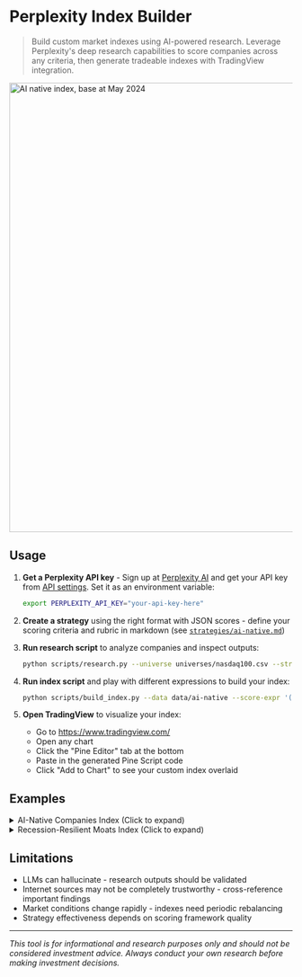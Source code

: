 # Perplexity Index Builder

> Build custom market indexes using AI-powered research. Leverage Perplexity's deep research capabilities to score companies across any criteria, then generate tradeable indexes with TradingView integration.

<img width="800" alt="AI native index, base at May 2024" src="https://github.com/user-attachments/assets/5336127f-4793-4a8a-a55c-94eebe354bef" >

## Usage

1. **Get a Perplexity API key** - Sign up at [Perplexity AI](https://www.perplexity.ai/) and get your API key from [API settings](https://www.perplexity.ai/settings/api). Set it as an environment variable:
   ```bash
   export PERPLEXITY_API_KEY="your-api-key-here"
   ```

2. **Create a strategy** using the right format with JSON scores - define your scoring criteria and rubric in markdown (see [`strategies/ai-native.md`](https://github.com/sshh12/perplexity-index-builder/blob/main/strategies/ai-native.md))

3. **Run research script** to analyze companies and inspect outputs:
   ```bash
   python scripts/research.py --universe universes/nasdaq100.csv --strategy strategies/ai-native.md
   ```

4. **Run index script** and play with different expressions to build your index:
   ```bash
   python scripts/build_index.py --data data/ai-native --score-expr '(($ai_nativeness-7) + ($ai_product_value-5)) / $pre_existing_hype' --start-date 2025-01-01 --top-k 10
   ```

5. **Open TradingView** to visualize your index:
   - Go to https://www.tradingview.com/
   - Open any chart 
   - Click the "Pine Editor" tab at the bottom
   - Paste in the generated Pine Script code
   - Click "Add to Chart" to see your custom index overlaid

## Examples

<details>
<summary>AI-Native Companies Index (Click to expand)</summary>

# Ai-Native Index Report

**Generated:** Sat May 31 23:00:12 2025
**Strategy:** ai-native
**Scoring Expression:** `(($ai_nativeness-7) + ($ai_product_value-5)) / $pre_existing_hype`
**Index Size:** 10 stocks

## Dataset Statistics

*Statistics calculated on the full dataset before applying top-k filter*

| Metric | Count | Min | Max | Mean | P25 | P50 (Median) | P75 |
|--------|--------|--------|--------|--------|--------|--------|--------|
| Ai_Nativeness | 95 | 5.0 | 10.0 | 7.1 | 6.0 | 7.0 | 8.0 |
| Ai_Product_Value | 95 | 2.0 | 10.0 | 7.0 | 6.0 | 7.0 | 8.0 |
| Pre_Existing_Hype | 95 | 2.0 | 10.0 | 5.9 | 5.0 | 6.0 | 7.0 |
| **Final Score** | 95 | -1.667 | 0.833 | 0.272 | 0.183 | 0.400 | 0.500 |


## Index Composition

| Rank | Ticker | Score | Ai_Nativeness | Ai_Product_Value | Pre_Existing_Hype |
|------|--------|-------|-------------|-------------|-------------|
| 1 | IDXX | 0.833 | 8.0 | 9.0 | 6.0 |
| 2 | NVDA | 0.800 | 10.0 | 10.0 | 10.0 |
| 3 | APP | 0.750 | 9.0 | 9.0 | 8.0 |
| 4 | PLTR | 0.750 | 9.0 | 9.0 | 8.0 |
| 5 | CRWD | 0.714 | 8.0 | 9.0 | 7.0 |
| 6 | AMZN | 0.714 | 8.0 | 9.0 | 7.0 |
| 7 | MELI | 0.714 | 9.0 | 8.0 | 7.0 |
| 8 | ARM | 0.714 | 8.0 | 9.0 | 7.0 |
| 9 | ADBE | 0.714 | 8.0 | 9.0 | 7.0 |
| 10 | META | 0.714 | 9.0 | 8.0 | 7.0 |


## Index Statistics

- **Average Score:** 0.742
- **Average Ai_Nativeness:** 8.6
- **Average Ai_Product_Value:** 8.9
- **Average Pre_Existing_Hype:** 7.4

**Index Normalization:** This index is normalized to 100 on 2025-05-30. All values represent the relative performance since that date.

## TradingView Integration

### Simple Ticker List
```
IDXX, NVDA, APP, PLTR, CRWD, AMZN, MELI, ARM, ADBE, META
```

### Equal Weight Pine Script
```pinescript
//@version=5
indicator("Equal Weight Ai-Native Index", shorttitle="AINATI-IDX", overlay=false)

// Index start date: 2025-05-30
start_date = timestamp("2025-05-30")

// Weights
w0 = 0.100000
w1 = 0.100000
w2 = 0.100000
w3 = 0.100000
w4 = 0.100000
w5 = 0.100000
w6 = 0.100000
w7 = 0.100000
w8 = 0.100000
w9 = 0.100000

// Stock prices
p0 = request.security('IDXX', timeframe.period, close)
p1 = request.security('NVDA', timeframe.period, close)
p2 = request.security('APP', timeframe.period, close)
p3 = request.security('PLTR', timeframe.period, close)
p4 = request.security('CRWD', timeframe.period, close)
p5 = request.security('AMZN', timeframe.period, close)
p6 = request.security('MELI', timeframe.period, close)
p7 = request.security('ARM', timeframe.period, close)
p8 = request.security('ADBE', timeframe.period, close)
p9 = request.security('META', timeframe.period, close)

// Baseline values (prices on start date)
var float base0 = na
var float base1 = na
var float base2 = na
var float base3 = na
var float base4 = na
var float base5 = na
var float base6 = na
var float base7 = na
var float base8 = na
var float base9 = na

// Set baseline values on or after start date
if barstate.isconfirmed
    if time >= start_date and na(base0)
        base0 := p0
    if time >= start_date and na(base1)
        base1 := p1
    if time >= start_date and na(base2)
        base2 := p2
    if time >= start_date and na(base3)
        base3 := p3
    if time >= start_date and na(base4)
        base4 := p4
    if time >= start_date and na(base5)
        base5 := p5
    if time >= start_date and na(base6)
        base6 := p6
    if time >= start_date and na(base7)
        base7 := p7
    if time >= start_date and na(base8)
        base8 := p8
    if time >= start_date and na(base9)
        base9 := p9

// Calculate normalized index value
// Each stock normalized to its start date price, then weighted
valid_bases = not na(base0) and not na(base1) and not na(base2) and not na(base3) and not na(base4) and not na(base5) and not na(base6) and not na(base7) and not na(base8) and not na(base9)
index_value = valid_bases ? 100 * (w0 * (p0 / base0) + w1 * (p1 / base1) + w2 * (p2 / base2) + w3 * (p3 / base3) + w4 * (p4 / base4) + w5 * (p5 / base5) + w6 * (p6 / base6) + w7 * (p7 / base7) + w8 * (p8 / base8) + w9 * (p9 / base9)) : na

plot(index_value, title="Equal Weight Ai-Native Index", color=color.blue, linewidth=2)
hline(100, "Base Level", color=color.gray, linestyle=hline.style_dashed)

// Display current index level and composition
if barstate.islast and not na(index_value)
    label.new(bar_index, index_value, "Index: " + str.tostring(index_value, "#.##"), 
              style=label.style_label_left, color=color.blue, textcolor=color.white)
```

### Score-Weighted Pine Script  
```pinescript
//@version=5
indicator("Score-Weighted Ai-Native Index", shorttitle="AINATI-IDX", overlay=false)

// Index start date: 2025-05-30
start_date = timestamp("2025-05-30")

// Weights
w0 = 0.112323
w1 = 0.107831
w2 = 0.101091
w3 = 0.101091
w4 = 0.096277
w5 = 0.096277
w6 = 0.096277
w7 = 0.096277
w8 = 0.096277
w9 = 0.096277

// Stock prices
p0 = request.security('IDXX', timeframe.period, close)
p1 = request.security('NVDA', timeframe.period, close)
p2 = request.security('APP', timeframe.period, close)
p3 = request.security('PLTR', timeframe.period, close)
p4 = request.security('CRWD', timeframe.period, close)
p5 = request.security('AMZN', timeframe.period, close)
p6 = request.security('MELI', timeframe.period, close)
p7 = request.security('ARM', timeframe.period, close)
p8 = request.security('ADBE', timeframe.period, close)
p9 = request.security('META', timeframe.period, close)

// Baseline values (prices on start date)
var float base0 = na
var float base1 = na
var float base2 = na
var float base3 = na
var float base4 = na
var float base5 = na
var float base6 = na
var float base7 = na
var float base8 = na
var float base9 = na

// Set baseline values on or after start date
if barstate.isconfirmed
    if time >= start_date and na(base0)
        base0 := p0
    if time >= start_date and na(base1)
        base1 := p1
    if time >= start_date and na(base2)
        base2 := p2
    if time >= start_date and na(base3)
        base3 := p3
    if time >= start_date and na(base4)
        base4 := p4
    if time >= start_date and na(base5)
        base5 := p5
    if time >= start_date and na(base6)
        base6 := p6
    if time >= start_date and na(base7)
        base7 := p7
    if time >= start_date and na(base8)
        base8 := p8
    if time >= start_date and na(base9)
        base9 := p9

// Calculate normalized index value
// Each stock normalized to its start date price, then weighted
valid_bases = not na(base0) and not na(base1) and not na(base2) and not na(base3) and not na(base4) and not na(base5) and not na(base6) and not na(base7) and not na(base8) and not na(base9)
index_value = valid_bases ? 100 * (w0 * (p0 / base0) + w1 * (p1 / base1) + w2 * (p2 / base2) + w3 * (p3 / base3) + w4 * (p4 / base4) + w5 * (p5 / base5) + w6 * (p6 / base6) + w7 * (p7 / base7) + w8 * (p8 / base8) + w9 * (p9 / base9)) : na

plot(index_value, title="Score-Weighted Ai-Native Index", color=color.blue, linewidth=2)
hline(100, "Base Level", color=color.gray, linestyle=hline.style_dashed)

// Display current index level and composition
if barstate.islast and not na(index_value)
    label.new(bar_index, index_value, "Index: " + str.tostring(index_value, "#.##"), 
              style=label.style_label_left, color=color.blue, textcolor=color.white)
```

## Methodology

This index was constructed by:

1. **Research Phase:** Deep analysis of each company using Perplexity AI's search capabilities
2. **Scoring:** Each company rated on multiple dimensions
3. **Index Construction:** Companies ranked using the expression: `(($ai_nativeness-7) + ($ai_product_value-5)) / $pre_existing_hype`
4. **Selection:** Top 10 companies selected for the index
5. **Normalization:** Index normalized to 100 on 2025-05-30

### Scoring Framework

- **Ai_Nativeness:** Scoring dimension for ai_nativeness
- **Ai_Product_Value:** Scoring dimension for ai_product_value
- **Pre_Existing_Hype:** Scoring dimension for pre_existing_hype

### Index Expression: `(($ai_nativeness-7) + ($ai_product_value-5)) / $pre_existing_hype`

This expression combines multiple scoring dimensions to rank companies effectively.

## Risk Considerations

- Strategy based on current market conditions and may need periodic rebalancing
- Index composition may be concentrated in specific sectors
- Results depend on the quality and recency of research data
- Index performance is relative to 2025-05-30 baseline

---

*This index is for informational purposes only and should not be considered investment advice.*

</details>

<details>
<summary>Recession-Resilient Moats Index (Click to expand)</summary>

# Recession-Resilient-Moats Index Report

**Generated:** Sun Jun  1 01:54:09 2025
**Strategy:** recession-resilient-moats
**Scoring Expression:** `($recession_history * 2 + $debt_burden * 1.5 + $pricing_power + $cyclicality)`
**Index Size:** 10 stocks

## Dataset Statistics

*Statistics calculated on the full dataset before applying top-k filter*

| Metric | Count | Min | Max | Mean | P25 | P50 (Median) | P75 |
|--------|--------|--------|--------|--------|--------|--------|--------|
| Cyclicality | 253 | 2.0 | 10.0 | 6.9 | 6.0 | 7.0 | 8.0 |
| Debt_Burden | 253 | 2.0 | 10.0 | 7.0 | 6.0 | 8.0 | 9.0 |
| Pricing_Power | 253 | 2.0 | 9.0 | 7.1 | 7.0 | 7.0 | 8.0 |
| Recession_History | 253 | 3.0 | 9.0 | 7.0 | 6.0 | 7.0 | 8.0 |
| **Final Score** | 253 | 18.500 | 51.000 | 38.559 | 35.500 | 39.000 | 43.500 |


## Index Composition

| Rank | Ticker | Score | Cyclicality | Debt_Burden | Pricing_Power | Recession_History |
|------|--------|-------|-------------|-------------|-------------|-------------|
| 1 | MSFT | 51.000 | 9.0 | 10.0 | 9.0 | 9.0 |
| 2 | CME | 50.000 | 9.0 | 10.0 | 8.0 | 9.0 |
| 3 | ADP | 48.500 | 9.0 | 9.0 | 8.0 | 9.0 |
| 4 | VRTX | 48.500 | 9.0 | 9.0 | 8.0 | 9.0 |
| 5 | ABT | 48.500 | 9.0 | 9.0 | 8.0 | 9.0 |
| 6 | RMD | 48.000 | 9.0 | 10.0 | 8.0 | 8.0 |
| 7 | SNPS | 48.000 | 8.0 | 10.0 | 9.0 | 8.0 |
| 8 | V | 48.000 | 8.0 | 10.0 | 9.0 | 8.0 |
| 9 | FTNT | 48.000 | 9.0 | 10.0 | 8.0 | 8.0 |
| 10 | PAYX | 48.000 | 9.0 | 10.0 | 8.0 | 8.0 |


## Index Statistics

- **Average Score:** 48.650
- **Average Cyclicality:** 8.8
- **Average Debt_Burden:** 9.7
- **Average Pricing_Power:** 8.3
- **Average Recession_History:** 8.5

**Index Normalization:** This index is normalized to 100 on 2025-01-01. All values represent the relative performance since that date.

## TradingView Integration

### Simple Ticker List
```
MSFT, CME, ADP, VRTX, ABT, RMD, SNPS, V, FTNT, PAYX
```

### Equal Weight Pine Script
```pinescript
//@version=5
indicator("Equal Weight Recession-Resilient-Moats Index", shorttitle="RECESS-IDX", overlay=false)

// Index start date: 2025-05-30
start_date = timestamp("2025-05-30")

// Weights
w0 = 0.100000
w1 = 0.100000
w2 = 0.100000
w3 = 0.100000
w4 = 0.100000
w5 = 0.100000
w6 = 0.100000
w7 = 0.100000
w8 = 0.100000
w9 = 0.100000

// Stock prices
p0 = request.security('MSFT', timeframe.period, close)
p1 = request.security('CME', timeframe.period, close)
p2 = request.security('ADP', timeframe.period, close)
p3 = request.security('VRTX', timeframe.period, close)
p4 = request.security('ABT', timeframe.period, close)
p5 = request.security('RMD', timeframe.period, close)
p6 = request.security('SNPS', timeframe.period, close)
p7 = request.security('V', timeframe.period, close)
p8 = request.security('FTNT', timeframe.period, close)
p9 = request.security('PAYX', timeframe.period, close)

// Baseline values (prices on start date)
var float base0 = na
var float base1 = na
var float base2 = na
var float base3 = na
var float base4 = na
var float base5 = na
var float base6 = na
var float base7 = na
var float base8 = na
var float base9 = na

// Set baseline values on or after start date
if barstate.isconfirmed
    if time >= start_date and na(base0)
        base0 := p0
    if time >= start_date and na(base1)
        base1 := p1
    if time >= start_date and na(base2)
        base2 := p2
    if time >= start_date and na(base3)
        base3 := p3
    if time >= start_date and na(base4)
        base4 := p4
    if time >= start_date and na(base5)
        base5 := p5
    if time >= start_date and na(base6)
        base6 := p6
    if time >= start_date and na(base7)
        base7 := p7
    if time >= start_date and na(base8)
        base8 := p8
    if time >= start_date and na(base9)
        base9 := p9

// Calculate normalized index value
// Each stock normalized to its start date price, then weighted
valid_bases = not na(base0) and not na(base1) and not na(base2) and not na(base3) and not na(base4) and not na(base5) and not na(base6) and not na(base7) and not na(base8) and not na(base9)
index_value = valid_bases ? 100 * (w0 * (p0 / base0) + w1 * (p1 / base1) + w2 * (p2 / base2) + w3 * (p3 / base3) + w4 * (p4 / base4) + w5 * (p5 / base5) + w6 * (p6 / base6) + w7 * (p7 / base7) + w8 * (p8 / base8) + w9 * (p9 / base9)) : na

plot(index_value, title="Equal Weight Recession-Resilient-Moats Index", color=color.blue, linewidth=2)
hline(100, "Base Level", color=color.gray, linestyle=hline.style_dashed)

// Display current index level and composition
if barstate.islast and not na(index_value)
    label.new(bar_index, index_value, "Index: " + str.tostring(index_value, "#.##"), 
              style=label.style_label_left, color=color.blue, textcolor=color.white)
```

### Score-Weighted Pine Script  
```pinescript
//@version=5
indicator("Score-Weighted Recession-Resilient-Moats Index", shorttitle="RECESS-IDX", overlay=false)

// Index start date: 2025-01-01
start_date = timestamp("2025-01-01")

// Weights
w0 = 0.104830
w1 = 0.102775
w2 = 0.099692
w3 = 0.099692
w4 = 0.099692
w5 = 0.098664
w6 = 0.098664
w7 = 0.098664
w8 = 0.098664
w9 = 0.098664

// Stock prices
p0 = request.security('MSFT', timeframe.period, close)
p1 = request.security('CME', timeframe.period, close)
p2 = request.security('ADP', timeframe.period, close)
p3 = request.security('VRTX', timeframe.period, close)
p4 = request.security('ABT', timeframe.period, close)
p5 = request.security('RMD', timeframe.period, close)
p6 = request.security('SNPS', timeframe.period, close)
p7 = request.security('V', timeframe.period, close)
p8 = request.security('FTNT', timeframe.period, close)
p9 = request.security('PAYX', timeframe.period, close)

// Baseline values (prices on start date)
var float base0 = na
var float base1 = na
var float base2 = na
var float base3 = na
var float base4 = na
var float base5 = na
var float base6 = na
var float base7 = na
var float base8 = na
var float base9 = na

// Set baseline values on or after start date
if barstate.isconfirmed
    if time >= start_date and na(base0)
        base0 := p0
    if time >= start_date and na(base1)
        base1 := p1
    if time >= start_date and na(base2)
        base2 := p2
    if time >= start_date and na(base3)
        base3 := p3
    if time >= start_date and na(base4)
        base4 := p4
    if time >= start_date and na(base5)
        base5 := p5
    if time >= start_date and na(base6)
        base6 := p6
    if time >= start_date and na(base7)
        base7 := p7
    if time >= start_date and na(base8)
        base8 := p8
    if time >= start_date and na(base9)
        base9 := p9

// Calculate normalized index value
// Each stock normalized to its start date price, then weighted
valid_bases = not na(base0) and not na(base1) and not na(base2) and not na(base3) and not na(base4) and not na(base5) and not na(base6) and not na(base7) and not na(base8) and not na(base9)
index_value = valid_bases ? 100 * (w0 * (p0 / base0) + w1 * (p1 / base1) + w2 * (p2 / base2) + w3 * (p3 / base3) + w4 * (p4 / base4) + w5 * (p5 / base5) + w6 * (p6 / base6) + w7 * (p7 / base7) + w8 * (p8 / base8) + w9 * (p9 / base9)) : na

plot(index_value, title="Score-Weighted Recession-Resilient-Moats Index", color=color.blue, linewidth=2)
hline(100, "Base Level", color=color.gray, linestyle=hline.style_dashed)

// Display current index level and composition
if barstate.islast and not na(index_value)
    label.new(bar_index, index_value, "Index: " + str.tostring(index_value, "#.##"), 
              style=label.style_label_left, color=color.blue, textcolor=color.white)
```

## Methodology

This index was constructed by:

1. **Research Phase:** Deep analysis of each company using Perplexity AI's search capabilities
2. **Scoring:** Each company rated on multiple dimensions
3. **Index Construction:** Companies ranked using the expression: `($recession_history * 2 + $debt_burden * 1.5 + $pricing_power + $cyclicality)`
4. **Selection:** Top 10 companies selected for the index
5. **Normalization:** Index normalized to 100 on 2025-01-01

### Scoring Framework

- **Cyclicality:** Scoring dimension for cyclicality
- **Debt_Burden:** Scoring dimension for debt_burden
- **Pricing_Power:** Scoring dimension for pricing_power
- **Recession_History:** Scoring dimension for recession_history

### Index Expression: `($recession_history * 2 + $debt_burden * 1.5 + $pricing_power + $cyclicality)`

This expression combines multiple scoring dimensions to rank companies effectively.

## Risk Considerations

- Strategy based on current market conditions and may need periodic rebalancing
- Index composition may be concentrated in specific sectors
- Results depend on the quality and recency of research data
- Index performance is relative to 2025-01-01 baseline

---

*This index is for informational purposes only and should not be considered investment advice.*

</details>

## Limitations

- LLMs can hallucinate - research outputs should be validated
- Internet sources may not be completely trustworthy - cross-reference important findings
- Market conditions change rapidly - indexes need periodic rebalancing
- Strategy effectiveness depends on scoring framework quality

---

*This tool is for informational and research purposes only and should not be considered investment advice. Always conduct your own research before making investment decisions.*